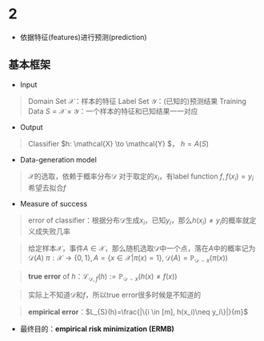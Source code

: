 # 2

+ 依据特征(features)进行预测(prediction)

## 基本框架

+ Input

> Domain Set $\mathcal{X}$：样本的特征
> Label Set $\mathcal{Y}$：(已知的)预测结果
> Training Data $S=\mathcal{X} \times \mathcal{Y}$：一个样本的特征和已知结果一一对应

+ Output

> Classifier $h: \mathcal{X} \to \mathcal{Y} $， $h=A(S)$

+ Data-generation model

> $\mathcal{X}$的选取，依赖于概率分布$\mathcal{D}$
> 对于取定的$x_i$，有label function $f, f(x_i)=y_i$
> 希望去拟合$f$

+ Measure of success

> error of  classifier：根据分布$\mathcal{D}$生成$x_i$，已知$y_i$，那么$h(x_i)\neq y_i$的概率就定义成失败几率

> 给定样本$\mathcal{X}$，事件$A\in \mathcal{X}$，那么随机选取$\mathcal{D}$中一个点，落在$A$中的概率记为$\mathcal{D}(A)$
> $\pi : \mathcal{X} \to \{0,1\}, A=\{x\in \mathcal{X}|\pi(x)=1\},\mathcal{D}(A)=\mathbb{P}_{\mathcal{D}\sim x}(\pi(x))$

> **true error** of $h$：$\mathcal{L}_{\mathcal{D},f}(h):=\mathbb{P}_{\mathcal{D}\sim x}(h(x)\neq f(x))$

> 实际上不知道$\mathcal{D}$和$f$，所以true error很多时候是不知道的

> **empirical error**：$L_{S}(h)=\frac{|\{i \in [m], h(x_i)\neq y_i\}|}{m}$

+ 最终目的：**empirical risk minimization (ERMB)**
